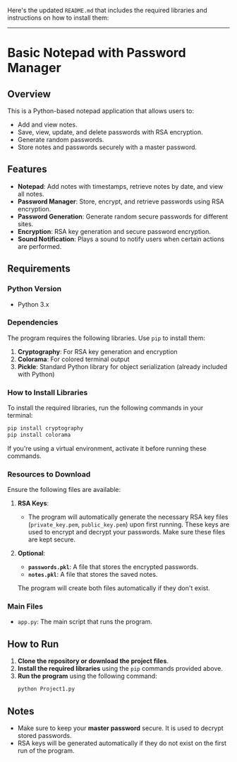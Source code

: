Here's the updated `README.md` that includes the required libraries and instructions on how to install them:

---

# Basic Notepad with Password Manager

## Overview
This is a Python-based notepad application that allows users to:
- Add and view notes.
- Save, view, update, and delete passwords with RSA encryption.
- Generate random passwords.
- Store notes and passwords securely with a master password.

## Features
- **Notepad**: Add notes with timestamps, retrieve notes by date, and view all notes.
- **Password Manager**: Store, encrypt, and retrieve passwords using RSA encryption.
- **Password Generation**: Generate random secure passwords for different sites.
- **Encryption**: RSA key generation and secure password encryption.
- **Sound Notification**: Plays a sound to notify users when certain actions are performed.

## Requirements

### Python Version
- Python 3.x

### Dependencies
The program requires the following libraries. Use `pip` to install them:

1. **Cryptography**: For RSA key generation and encryption
2. **Colorama**: For colored terminal output
3. **Pickle**: Standard Python library for object serialization (already included with Python)

### How to Install Libraries
To install the required libraries, run the following commands in your terminal:

```bash
pip install cryptography
pip install colorama
```

If you're using a virtual environment, activate it before running these commands.

### Resources to Download
Ensure the following files are available:

1. **RSA Keys**:
   - The program will automatically generate the necessary RSA key files (`private_key.pem`, `public_key.pem`) upon first running. These keys are used to encrypt and decrypt your passwords. Make sure these files are kept secure.

2. **Optional**:
   - **`passwords.pkl`**: A file that stores the encrypted passwords.
   - **`notes.pkl`**: A file that stores the saved notes.
   
   The program will create both files automatically if they don't exist.

### Main Files
- `app.py`: The main script that runs the program.

## How to Run

1. **Clone the repository or download the project files**.
2. **Install the required libraries** using the `pip` commands provided above.
3. **Run the program** using the following command:
   ```bash
   python Project1.py
   ```

## Notes
- Make sure to keep your **master password** secure. It is used to decrypt stored passwords.
- RSA keys will be generated automatically if they do not exist on the first run of the program.
  
